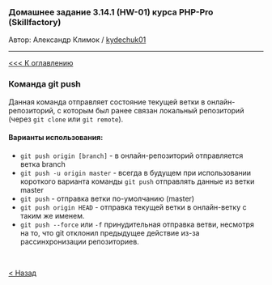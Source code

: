 ### Домашнее задание 3.14.1 (HW-01) курса PHP-Pro (Skillfactory)

Автор: Александр Климок / [kydechuk01](https://github.com/kydechuk01/)

---

[<<< К оглавлению](./README.md#оглавление) 

### Команда git push

Данная команда отправляет состояние текущей ветки в  онлайн-репозиторий, с которым был ранее связан локальный репозиторий (через `git clone` или `git remote`).

#### Варианты использования:

* `git push origin [branch]` - в онлайн-репозиторий отправляется ветка branch
* `git push -u origin master` - всегда в будущем при использовании короткого варианта команды `git push` отправлять данные из ветки master
* `git push` - отправка ветки по-умолчанию (master)
* `git push origin HEAD` - отправка текущей ветки в онлайн-ветку с таким же именем.
* `git push --force` или `-f` принудительная отправка ветви, несмотря на то, что git отклонил предыдущее действие из-за рассинхронизации репозиториев.
  

<br>

[< Назад](./README.md#оглавление) 